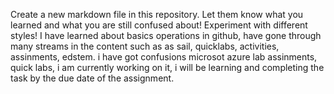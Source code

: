 Create a new markdown file in this repository. Let them know what you learned and what you are still confused about! Experiment with different styles!
I have learned about basics operations in github, have gone through many streams in the content such as as sail, quicklabs, activities, assinments, edstem. i have got confusions
microsot azure lab assinments, quick labs, i am currently working on it, i will be learning and completing the task by the due date of the assignment.
